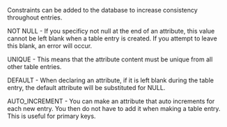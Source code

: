 Constraints can be added to the database to increase consistency throughout entries.

NOT NULL - If you specificy not null at the end of an attribute, this value cannot be left blank when a table entry is created. If you attempt to leave this blank, an error will occur.

UNIQUE - This means that the attribute content must be unique from all other table entries. 

DEFAULT - When declaring an attribute, if it is left blank during the table entry, the default attribute will be substituted for NULL. 

AUTO_INCREMENT - You can make an attribute that auto increments for each new entry. You then do not have to add it when making a table entry. This is useful for primary keys. 
